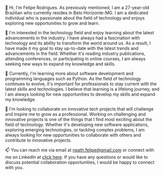 👋 Hi, I'm Felipe Rodrigues. As previously mentioned, I am a 27-year-old Brazilian who currently resides in Belo Horizonte-MG. I am a dedicated individual who is passionate about the field of technology and enjoys exploring new opportunities to grow and learn.

👀 I'm interested in the technology field and enjoy learning about the latest advancements in the industry. I have always had a fascination with technology and its ability to transform the world around us. As a result, I have made it my goal to stay up-to-date with the latest trends and advancements in the field. Whether it's reading industry publications, attending conferences, or participating in online courses, I am always seeking new ways to expand my knowledge and skills.

🌱 Currently, I'm learning more about software development and programming languages such as Python. As the field of technology continues to evolve, it's important for professionals to stay current with the latest skills and technologies. I believe that learning is a lifelong journey, and I am always looking for new opportunities to develop my skills and expand my knowledge.

💞️ I'm looking to collaborate on innovative tech projects that will challenge and inspire me to grow as a professional. Working on challenging and innovative projects is one of the things that I find most exciting about the field of technology. Whether it's developing new software applications, exploring emerging technologies, or tackling complex problems, I am always looking for new opportunities to collaborate with others and contribute to innovative projects.

📫 You can reach me via email at neath.felipe@gmail.com or connect with me on LinkedIn at [click here](https://www.linkedin.com/in/neathfelipe/). If you have any questions or would like to discuss potential collaboration opportunities, I would be happy to connect with you.
